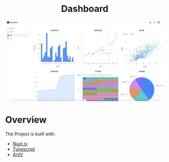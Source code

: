 <h1 align="center">
    Dashboard 
</h1>

<div align="center">
    <img src="./.github/assets/preview-dashboard.png" style="object-fit:fill;"/>
</div>

# Overview

The Project is built with:
- [Nuxt.js](https://nuxt.com/)
- [Typescript](https://www.typescriptlang.org/)
- [AntV](https://antv.antgroup.com/)
